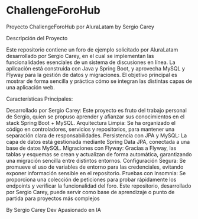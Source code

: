 # ChallengeForoHub
Proyecto ChallengeForoHub por AluraLatam by Sergio Carey

Descripción del Proyecto

Este repositorio contiene un foro de ejemplo solicitado por AluraLatam desarrollado por Sergio Carey, en el cual se implementan las funcionalidades esenciales de un sistema de discusiones en línea. La aplicación está construida con Java y Spring Boot, y aprovecha MySQL y Flyway para la gestión de datos y migraciones. El objetivo principal es mostrar de forma sencilla y práctica cómo se integran las distintas capas de una aplicación web.

Características Principales:

Desarrollado por Sergio Carey: Este proyecto es fruto del trabajo personal de Sergio, quien se propuso aprender y afianzar sus conocimientos en el stack Spring Boot + MySQL.
Arquitectura Limpia: Se ha organizado el código en controladores, servicios y repositorios, para mantener una separación clara de responsabilidades.
Persistencia con JPA y MySQL: La capa de datos está gestionada mediante Spring Data JPA, conectada a una base de datos MySQL.
Migraciones con Flyway: Gracias a Flyway, las tablas y esquemas se crean y actualizan de forma automática, garantizando una migración sencilla entre distintos entornos.
Configuración Segura: Se promueve el uso de variables de entorno para las credenciales, evitando exponer información sensible en el repositorio.
Pruebas con Insomnia: Se proporciona una colección de peticiones para probar rápidamente los endpoints y verificar la funcionalidad del foro.
Este repositorio, desarrollado por Sergio Carey, puede servir como base de aprendizaje o punto de partida para proyectos más complejos

By Sergio Carey
Dev Apasionado en IA

